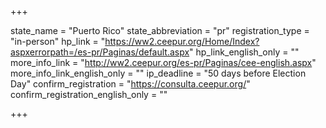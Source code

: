 +++

state_name = "Puerto Rico"
state_abbreviation = "pr"
registration_type = "in-person"
hp_link = "https://ww2.ceepur.org/Home/Index?aspxerrorpath=/es-pr/Paginas/default.aspx"
hp_link_english_only = ""
more_info_link = "http://ww2.ceepur.org/es-pr/Paginas/cee-english.aspx"
more_info_link_english_only = ""
ip_deadline = "50 days before Election Day"
confirm_registration = "https://consulta.ceepur.org/"
confirm_registration_english_only = ""

+++